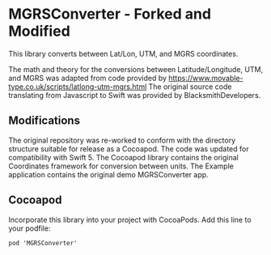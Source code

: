 # MGRSConverter - Forked and Modified

This library converts between Lat/Lon, UTM, and MGRS coordinates. 

The math and theory for the conversions between Latitude/Longitude, UTM, and MGRS was adapted from code provided by https://www.movable-type.co.uk/scripts/latlong-utm-mgrs.html
The original source code translating from Javascript to Swift was provided by BlacksmithDevelopers.

## Modifications

The original repository was re-worked to conform with the directory structure suitable for release as a Cocoapod. The code was updated for compatibility with Swift 5.
The Cocoapod library contains the original Coordinates framework for conversion between units. The Example application contains the original demo MGRSConverter app.

## Cocoapod

Incorporate this library into your project with CocoaPods. Add this line to your podfile:

`pod 'MGRSConverter'`

